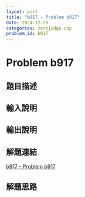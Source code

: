 ```yaml
---
layout: post
title: "b917 - Problem b917"
date: 2024-12-20
categories: zerojudge cpp
problem_id: b917
---
```


# Problem b917

## 題目描述



## 輸入說明



## 輸出說明



## 解題連結

[b917 - Problem b917](https://zerojudge.tw/ShowProblem?problemid=b917)

## 解題思路

